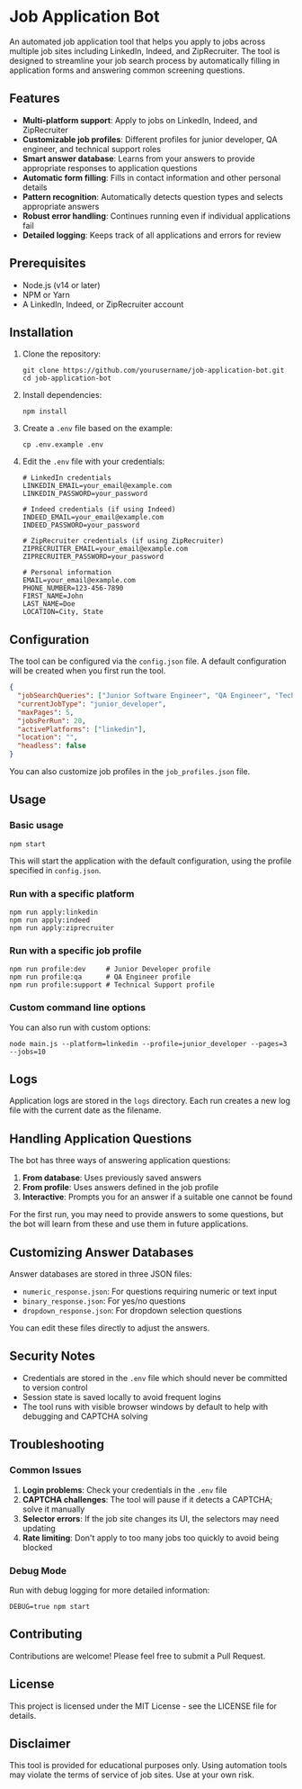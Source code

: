 # Job Application Bot

An automated job application tool that helps you apply to jobs across multiple job sites including LinkedIn, Indeed, and ZipRecruiter. The tool is designed to streamline your job search process by automatically filling in application forms and answering common screening questions.

## Features

- **Multi-platform support**: Apply to jobs on LinkedIn, Indeed, and ZipRecruiter
- **Customizable job profiles**: Different profiles for junior developer, QA engineer, and technical support roles
- **Smart answer database**: Learns from your answers to provide appropriate responses to application questions
- **Automatic form filling**: Fills in contact information and other personal details
- **Pattern recognition**: Automatically detects question types and selects appropriate answers
- **Robust error handling**: Continues running even if individual applications fail
- **Detailed logging**: Keeps track of all applications and errors for review

## Prerequisites

- Node.js (v14 or later)
- NPM or Yarn
- A LinkedIn, Indeed, or ZipRecruiter account

## Installation

1. Clone the repository:
   ```
   git clone https://github.com/yourusername/job-application-bot.git
   cd job-application-bot
   ```

2. Install dependencies:
   ```
   npm install
   ```

3. Create a `.env` file based on the example:
   ```
   cp .env.example .env
   ```

4. Edit the `.env` file with your credentials:
   ```
   # LinkedIn credentials
   LINKEDIN_EMAIL=your_email@example.com
   LINKEDIN_PASSWORD=your_password

   # Indeed credentials (if using Indeed)
   INDEED_EMAIL=your_email@example.com
   INDEED_PASSWORD=your_password

   # ZipRecruiter credentials (if using ZipRecruiter)
   ZIPRECRUITER_EMAIL=your_email@example.com
   ZIPRECRUITER_PASSWORD=your_password

   # Personal information
   EMAIL=your_email@example.com
   PHONE_NUMBER=123-456-7890
   FIRST_NAME=John
   LAST_NAME=Doe
   LOCATION=City, State
   ```

## Configuration

The tool can be configured via the `config.json` file. A default configuration will be created when you first run the tool.

```json
{
  "jobSearchQueries": ["Junior Software Engineer", "QA Engineer", "Technical Support"],
  "currentJobType": "junior_developer",
  "maxPages": 5,
  "jobsPerRun": 20,
  "activePlatforms": ["linkedin"],
  "location": "",
  "headless": false
}
```

You can also customize job profiles in the `job_profiles.json` file.

## Usage

### Basic usage

```
npm start
```

This will start the application with the default configuration, using the profile specified in `config.json`.

### Run with a specific platform

```
npm run apply:linkedin
npm run apply:indeed
npm run apply:ziprecruiter
```

### Run with a specific job profile

```
npm run profile:dev     # Junior Developer profile
npm run profile:qa      # QA Engineer profile
npm run profile:support # Technical Support profile
```

### Custom command line options

You can also run with custom options:

```
node main.js --platform=linkedin --profile=junior_developer --pages=3 --jobs=10
```

## Logs

Application logs are stored in the `logs` directory. Each run creates a new log file with the current date as the filename.

## Handling Application Questions

The bot has three ways of answering application questions:

1. **From database**: Uses previously saved answers
2. **From profile**: Uses answers defined in the job profile
3. **Interactive**: Prompts you for an answer if a suitable one cannot be found

For the first run, you may need to provide answers to some questions, but the bot will learn from these and use them in future applications.

## Customizing Answer Databases

Answer databases are stored in three JSON files:

- `numeric_response.json`: For questions requiring numeric or text input
- `binary_response.json`: For yes/no questions
- `dropdown_response.json`: For dropdown selection questions

You can edit these files directly to adjust the answers.

## Security Notes

- Credentials are stored in the `.env` file which should never be committed to version control
- Session state is saved locally to avoid frequent logins
- The tool runs with visible browser windows by default to help with debugging and CAPTCHA solving

## Troubleshooting

### Common Issues

1. **Login problems**: Check your credentials in the `.env` file
2. **CAPTCHA challenges**: The tool will pause if it detects a CAPTCHA; solve it manually
3. **Selector errors**: If the job site changes its UI, the selectors may need updating
4. **Rate limiting**: Don't apply to too many jobs too quickly to avoid being blocked

### Debug Mode

Run with debug logging for more detailed information:

```
DEBUG=true npm start
```

## Contributing

Contributions are welcome! Please feel free to submit a Pull Request.

## License

This project is licensed under the MIT License - see the LICENSE file for details.

## Disclaimer

This tool is provided for educational purposes only. Using automation tools may violate the terms of service of job sites. Use at your own risk.
